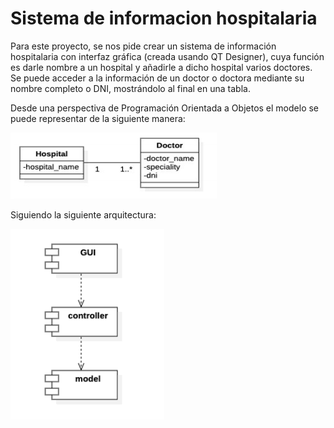 # Sistema de informacion hospitalaria
 Para este proyecto, se nos pide crear un sistema de información hospitalaria con interfaz gráfica (creada usando QT Designer), cuya función es darle nombre a un hospital y añadirle a dicho hospital varios doctores. Se puede acceder a la información de un doctor o doctora mediante su nombre completo o DNI, mostrándolo al final en una tabla.
 
Desde una perspectiva de Programación Orientada a Objetos el modelo se puede representar de la siguiente manera:

![Modelos](https://github.com/Jeankbro/Sistema-de-informacion-hospitalaria/blob/main/modelo%20sistema.png)

Siguiendo la siguiente arquitectura:

![Arquitectura](https://github.com/Jeankbro/Sistema-de-informacion-hospitalaria/blob/main/arquitectura.png)
